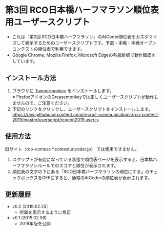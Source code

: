 # 第3回 RCO日本橋ハーフマラソン順位表用ユーザースクリプト
* これは「第3回 RCO日本橋ハーフマラソン」のAtCoder順位表をカスタマイズして表示するためのユーザースクリプトです。予選・本戦・本戦オープンコンテストの順位表で利用できます。
* Google Chrome, Mozilla Firefox, Microsoft Edgeの各最新版で動作確認をしています。

## インストール方法
1. ブラウザに [Tampermonkey](https://tampermonkey.net/) をインストールします。<br>
※ FirefoxアドオンのGreasemonkeyでは正しくユーザースクリプトが動作しませんので、ご注意ください。
2. 下記のリンクをクリックし、ユーザースクリプトをインストールします。 <br>
<a href="https://raw.githubusercontent.com/recruit-communications/rco-contest-2019/master/userscript/rcocon2019.user.js">https://raw.githubusercontent.com/recruit-communications/rco-contest-2019/master/userscript/rcocon2019.user.js</a>

## 使用方法

旧サイト（rco-contest-\*.contest.atcoder.jp） では使用できません。

1. スクリプトが有効になっている状態で順位表ページを表示すると、日本橋ハーフマラソンルールでのスコアと順位が表示されます。
2. 順位表の文字の下にある「RCO日本橋ハーフマラソンの順位にする」のチェックボックスをOFFにすると、通常のAtCoderの順位表が表示されます。

## 更新履歴
* v0.2 (2019.02.25)
  * 所属を表示するように修正
* v0.1 (2019.02.08)
  * 2019年版を公開
